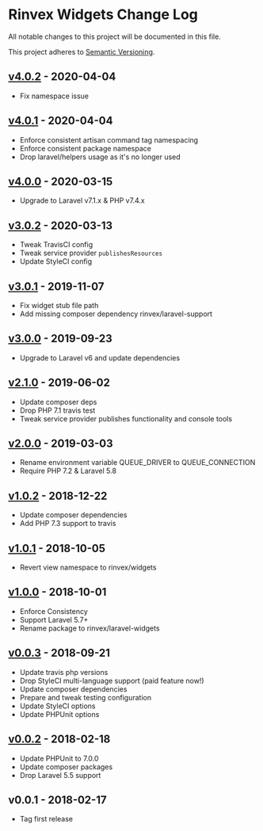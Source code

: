 # Rinvex Widgets Change Log

All notable changes to this project will be documented in this file.

This project adheres to [Semantic Versioning](CONTRIBUTING.md).


## [v4.0.2] - 2020-04-04
- Fix namespace issue

## [v4.0.1] - 2020-04-04
- Enforce consistent artisan command tag namespacing
- Enforce consistent package namespace
- Drop laravel/helpers usage as it's no longer used

## [v4.0.0] - 2020-03-15
- Upgrade to Laravel v7.1.x & PHP v7.4.x

## [v3.0.2] - 2020-03-13
- Tweak TravisCI config
- Tweak service provider `publishesResources`
- Update StyleCI config

## [v3.0.1] - 2019-11-07
- Fix widget stub file path
- Add missing composer dependency rinvex/laravel-support

## [v3.0.0] - 2019-09-23
- Upgrade to Laravel v6 and update dependencies

## [v2.1.0] - 2019-06-02
- Update composer deps
- Drop PHP 7.1 travis test
- Tweak service provider publishes functionality and console tools

## [v2.0.0] - 2019-03-03
- Rename environment variable QUEUE_DRIVER to QUEUE_CONNECTION
- Require PHP 7.2 & Laravel 5.8

## [v1.0.2] - 2018-12-22
- Update composer dependencies
- Add PHP 7.3 support to travis

## [v1.0.1] - 2018-10-05
- Revert view namespace to rinvex/widgets

## [v1.0.0] - 2018-10-01
- Enforce Consistency
- Support Laravel 5.7+
- Rename package to rinvex/laravel-widgets

## [v0.0.3] - 2018-09-21
- Update travis php versions
- Drop StyleCI multi-language support (paid feature now!)
- Update composer dependencies
- Prepare and tweak testing configuration
- Update StyleCI options
- Update PHPUnit options

## [v0.0.2] - 2018-02-18
- Update PHPUnit to 7.0.0
- Update composer packages
- Drop Laravel 5.5 support

## v0.0.1 - 2018-02-17
- Tag first release

[v4.0.2]: https://github.com/rinvex/laravel-widgets/compare/v4.0.1...v4.0.2
[v4.0.1]: https://github.com/rinvex/laravel-widgets/compare/v4.0.0...v4.0.1
[v4.0.0]: https://github.com/rinvex/laravel-widgets/compare/v3.0.2...v4.0.0
[v3.0.2]: https://github.com/rinvex/laravel-widgets/compare/v3.0.1...v3.0.2
[v3.0.1]: https://github.com/rinvex/laravel-widgets/compare/v3.0.0...v3.0.1
[v3.0.0]: https://github.com/rinvex/laravel-widgets/compare/v2.1.0...v3.0.0
[v2.1.0]: https://github.com/rinvex/laravel-widgets/compare/v2.0.0...v2.1.0
[v2.0.0]: https://github.com/rinvex/laravel-widgets/compare/v1.0.1...v2.0.0
[v1.0.2]: https://github.com/rinvex/laravel-widgets/compare/v1.0.0...v1.0.1
[v1.0.1]: https://github.com/rinvex/laravel-widgets/compare/v1.0.0...v1.0.1
[v1.0.0]: https://github.com/rinvex/laravel-widgets/compare/v0.0.3...v1.0.0
[v0.0.3]: https://github.com/rinvex/laravel-widgets/compare/v0.0.2...v0.0.3
[v0.0.2]: https://github.com/rinvex/laravel-widgets/compare/v0.0.1...v0.0.2

